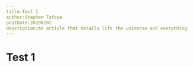 ```yaml
---
title:Test 1
author:Stephen Tafoya
postDate:20200102
description:An article that details life the universe and everything
---
```


# Test 1